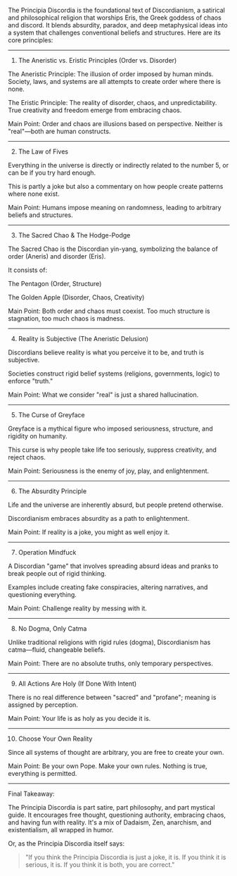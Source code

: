 The Principia Discordia is the foundational text of Discordianism, a satirical and philosophical religion that worships Eris, the Greek goddess of chaos and discord. It blends absurdity, paradox, and deep metaphysical ideas into a system that challenges conventional beliefs and structures. Here are its core principles:


---

1. The Aneristic vs. Eristic Principles (Order vs. Disorder)

The Aneristic Principle: The illusion of order imposed by human minds. Society, laws, and systems are all attempts to create order where there is none.

The Eristic Principle: The reality of disorder, chaos, and unpredictability. True creativity and freedom emerge from embracing chaos.

Main Point: Order and chaos are illusions based on perspective. Neither is "real"—both are human constructs.



---

2. The Law of Fives

Everything in the universe is directly or indirectly related to the number 5, or can be if you try hard enough.

This is partly a joke but also a commentary on how people create patterns where none exist.

Main Point: Humans impose meaning on randomness, leading to arbitrary beliefs and structures.



---

3. The Sacred Chao & The Hodge-Podge

The Sacred Chao is the Discordian yin-yang, symbolizing the balance of order (Aneris) and disorder (Eris).

It consists of:

The Pentagon (Order, Structure)

The Golden Apple (Disorder, Chaos, Creativity)


Main Point: Both order and chaos must coexist. Too much structure is stagnation, too much chaos is madness.



---

4. Reality is Subjective (The Aneristic Delusion)

Discordians believe reality is what you perceive it to be, and truth is subjective.

Societies construct rigid belief systems (religions, governments, logic) to enforce "truth."

Main Point: What we consider "real" is just a shared hallucination.



---

5. The Curse of Greyface

Greyface is a mythical figure who imposed seriousness, structure, and rigidity on humanity.

This curse is why people take life too seriously, suppress creativity, and reject chaos.

Main Point: Seriousness is the enemy of joy, play, and enlightenment.



---

6. The Absurdity Principle

Life and the universe are inherently absurd, but people pretend otherwise.

Discordianism embraces absurdity as a path to enlightenment.

Main Point: If reality is a joke, you might as well enjoy it.



---

7. Operation Mindfuck

A Discordian "game" that involves spreading absurd ideas and pranks to break people out of rigid thinking.

Examples include creating fake conspiracies, altering narratives, and questioning everything.

Main Point: Challenge reality by messing with it.



---

8. No Dogma, Only Catma

Unlike traditional religions with rigid rules (dogma), Discordianism has catma—fluid, changeable beliefs.

Main Point: There are no absolute truths, only temporary perspectives.



---

9. All Actions Are Holy (If Done With Intent)

There is no real difference between "sacred" and "profane"; meaning is assigned by perception.

Main Point: Your life is as holy as you decide it is.



---

10. Choose Your Own Reality

Since all systems of thought are arbitrary, you are free to create your own.

Main Point: Be your own Pope. Make your own rules. Nothing is true, everything is permitted.



---

Final Takeaway:

The Principia Discordia is part satire, part philosophy, and part mystical guide. It encourages free thought, questioning authority, embracing chaos, and having fun with reality. It's a mix of Dadaism, Zen, anarchism, and existentialism, all wrapped in humor.

Or, as the Principia Discordia itself says:

> "If you think the Principia Discordia is just a joke, it is. If you think it is serious, it is. If you think it is both, you are correct."
